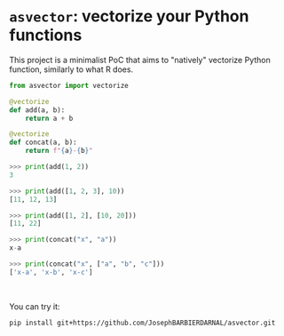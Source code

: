 # `asvector`: vectorize your Python functions

This project is a minimalist PoC that aims to "natively" vectorize Python function, similarly to what R does.

```python
from asvector import vectorize

@vectorize
def add(a, b):
    return a + b

@vectorize
def concat(a, b):
    return f"{a}-{b}"
```

```py
>>> print(add(1, 2))
3

>>> print(add([1, 2, 3], 10))
[11, 12, 13]

>>> print(add([1, 2], [10, 20]))
[11, 22]

>>> print(concat("x", "a"))
x-a

>>> print(concat("x", ["a", "b", "c"]))
['x-a', 'x-b', 'x-c']
```

<br>

You can try it:

```bash
pip install git+https://github.com/JosephBARBIERDARNAL/asvector.git
```
